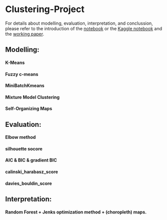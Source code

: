 # Clustering-Project

For details about modelling, evaluation, interpretation, and conclussion, please refer to the introduction of the [notebook](https://github.com/TianyiSun00234/Clustering-Project/blob/main/clustering.ipynb) or the [Kaggle notebook](https://www.kaggle.com/tianysun/clustering3) and the [working paper](https://github.com/TianyiSun00234/Clustering-Project/blob/main/Working%20Paper.pdf).


## Modelling:
#### K-Means
#### Fuzzy c-means
#### MiniBatchKmeans
#### Mixture Model Clustering
#### Self-Organizing Maps

## Evaluation:
#### Elbow method
#### silhouette socore
#### AIC & BIC & gradient BIC
#### calinski_harabasz_score
#### davies_bouldin_score

## Interpretation: 
#### Random Forest + Jenks optimization method + (choropleth) maps.
